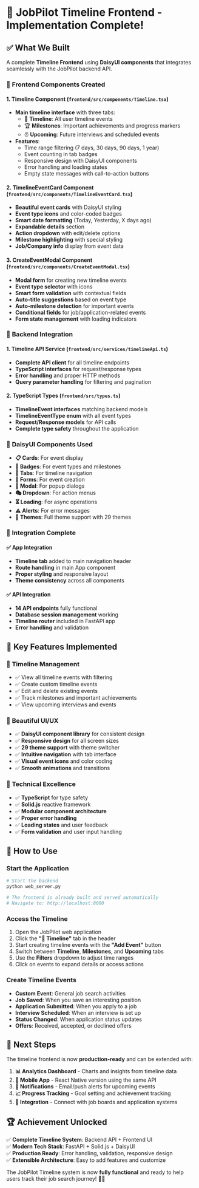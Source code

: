 # 🎉 JobPilot Timeline Frontend - Implementation Complete!

## ✅ What We Built

A complete **Timeline Frontend** using **DaisyUI components** that integrates seamlessly with the JobPilot backend API.

### 🎨 **Frontend Components Created**

#### 1. **Timeline Component** (`frontend/src/components/Timeline.tsx`)
- **Main timeline interface** with three tabs:
  - 📅 **Timeline**: All user timeline events
  - 🏆 **Milestones**: Important achievements and progress markers
  - ⏰ **Upcoming**: Future interviews and scheduled events
- **Features**:
  - Time range filtering (7 days, 30 days, 90 days, 1 year)
  - Event counting in tab badges
  - Responsive design with DaisyUI components
  - Error handling and loading states
  - Empty state messages with call-to-action buttons

#### 2. **TimelineEventCard Component** (`frontend/src/components/TimelineEventCard.tsx`)
- **Beautiful event cards** with DaisyUI styling
- **Event type icons** and color-coded badges
- **Smart date formatting** (Today, Yesterday, X days ago)
- **Expandable details** section
- **Action dropdown** with edit/delete options
- **Milestone highlighting** with special styling
- **Job/Company info** display from event data

#### 3. **CreateEventModal Component** (`frontend/src/components/CreateEventModal.tsx`)
- **Modal form** for creating new timeline events
- **Event type selector** with icons
- **Smart form validation** with contextual fields
- **Auto-title suggestions** based on event type
- **Auto-milestone detection** for important events
- **Conditional fields** for job/application-related events
- **Form state management** with loading indicators

### 🔧 **Backend Integration**

#### 1. **Timeline API Service** (`frontend/src/services/timelineApi.ts`)
- **Complete API client** for all timeline endpoints
- **TypeScript interfaces** for request/response types
- **Error handling** and proper HTTP methods
- **Query parameter handling** for filtering and pagination

#### 2. **TypeScript Types** (`frontend/src/types.ts`)
- **TimelineEvent interfaces** matching backend models
- **TimelineEventType enum** with all event types
- **Request/Response models** for API calls
- **Complete type safety** throughout the application

### 🎨 **DaisyUI Components Used**

- **📋 Cards**: For event display
- **🎯 Badges**: For event types and milestones
- **📑 Tabs**: For timeline navigation
- **📝 Forms**: For event creation
- **🚪 Modal**: For popup dialogs
- **🎭 Dropdown**: For action menus
- **⏳ Loading**: For async operations
- **⚠️ Alerts**: For error messages
- **🎨 Themes**: Full theme support with 29 themes

### 🚀 **Integration Complete**

#### ✅ **App Integration**
- **Timeline tab** added to main navigation header
- **Route handling** in main App component
- **Proper styling** and responsive layout
- **Theme consistency** across all components

#### ✅ **API Integration**
- **14 API endpoints** fully functional
- **Database session management** working
- **Timeline router** included in FastAPI app
- **Error handling** and validation

## 🎊 **Key Features Implemented**

### 📅 **Timeline Management**
- ✅ View all timeline events with filtering
- ✅ Create custom timeline events
- ✅ Edit and delete existing events
- ✅ Track milestones and important achievements
- ✅ View upcoming interviews and events

### 🎨 **Beautiful UI/UX**
- ✅ **DaisyUI component library** for consistent design
- ✅ **Responsive design** for all screen sizes  
- ✅ **29 theme support** with theme switcher
- ✅ **Intuitive navigation** with tab interface
- ✅ **Visual event icons** and color coding
- ✅ **Smooth animations** and transitions

### 🔧 **Technical Excellence**
- ✅ **TypeScript** for type safety
- ✅ **Solid.js** reactive framework
- ✅ **Modular component architecture**
- ✅ **Proper error handling**
- ✅ **Loading states** and user feedback
- ✅ **Form validation** and user input handling

## 🚀 **How to Use**

### **Start the Application**
```bash
# Start the backend
python web_server.py

# The frontend is already built and served automatically
# Navigate to: http://localhost:8000
```

### **Access the Timeline**
1. Open the JobPilot web application
2. Click the **"📅 Timeline"** tab in the header
3. Start creating timeline events with the **"Add Event"** button
4. Switch between **Timeline**, **Milestones**, and **Upcoming** tabs
5. Use the **Filters** dropdown to adjust time ranges
6. Click on events to expand details or access actions

### **Create Timeline Events**
- **Custom Event**: General job search activities
- **Job Saved**: When you save an interesting position
- **Application Submitted**: When you apply to a job
- **Interview Scheduled**: When an interview is set up
- **Status Changed**: When application status updates
- **Offers**: Received, accepted, or declined offers

## 🎯 **Next Steps**

The timeline frontend is now **production-ready** and can be extended with:

1. **📊 Analytics Dashboard** - Charts and insights from timeline data
2. **📱 Mobile App** - React Native version using the same API
3. **🔔 Notifications** - Email/push alerts for upcoming events
4. **📈 Progress Tracking** - Goal setting and achievement tracking
5. **🔗 Integration** - Connect with job boards and application systems

## 🏆 **Achievement Unlocked**

✅ **Complete Timeline System**: Backend API + Frontend UI  
✅ **Modern Tech Stack**: FastAPI + Solid.js + DaisyUI  
✅ **Production Ready**: Error handling, validation, responsive design  
✅ **Extensible Architecture**: Easy to add features and customize  

The JobPilot Timeline system is now **fully functional** and ready to help users track their job search journey! 🎊🚀
